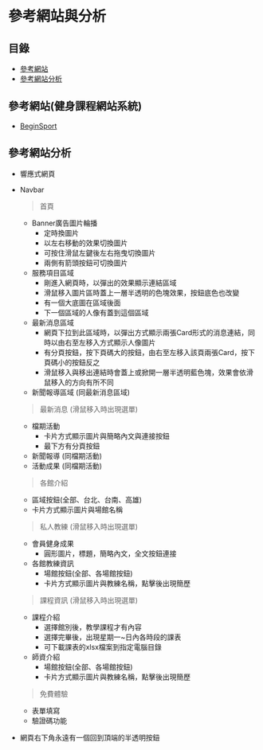# 參考網站與分析

## 目錄
* [參考網站](#參考網站)
* [參考網站分析](#參考網站分析)
## 參考網站(健身課程網站系統)
* [BeginSport](https://www.beingsport.com.tw/)

## 參考網站分析
* 響應式網頁
* Navbar
    > 首頁
        
    - Banner廣告圖片輪播
        - 定時換圖片
        - 以左右移動的效果切換圖片
        - 可按住滑鼠左鍵後左右拖曳切換圖片
        - 兩側有箭頭按鈕可切換圖片
    - 服務項目區域
        - 剛進入網頁時，以彈出的效果顯示連結區域
        - 滑鼠移入圖片區時蓋上一層半透明的色塊效果，按鈕底色也改變
        - 有一個大底圖在區域後面
        - 下一個區域的人像有蓋到這個區域
    - 最新消息區域
        - 網頁下拉到此區域時，以彈出方式顯示兩張Card形式的消息連結，同時以由右至左移入方式顯示人像圖片
        - 有分頁按鈕，按下頁碼大的按鈕，由右至左移入該頁兩張Card，按下頁碼小的按鈕反之
        - 滑鼠移入與移出連結時會蓋上或掀開一層半透明藍色塊，效果會依滑鼠移入的方向有所不同
    - 新聞報導區域 (同最新消息區域)
    > 最新消息 (滑鼠移入時出現選單)

    - 檔期活動
        - 卡片方式顯示圖片與簡略內文與連接按鈕
        - 最下方有分頁按鈕
    - 新聞報導 (同檔期活動)
    - 活動成果 (同檔期活動)
    > 各館介紹

    - 區域按鈕(全部、台北、台南、高雄)
    - 卡片方式顯示圖片與場館名稱
    > 私人教練 (滑鼠移入時出現選單)

    - 會員健身成果
        - 圓形圖片，標題，簡略內文，全文按鈕連接
    - 各館教練資訊
        - 場館按鈕(全部、各場館按鈕)
        - 卡片方式顯示圖片與教練名稱，點擊後出現簡歷
    > 課程資訊 (滑鼠移入時出現選單)
        
    - 課程介紹
        - 選擇館別後，教學課程才有內容
        - 選擇完畢後，出現星期一~日內各時段的課表
        - 可下載課表的xlsx檔案到指定電腦目錄
    - 師資介紹
        - 場館按鈕(全部、各場館按鈕)
        - 卡片方式顯示圖片與教練名稱，點擊後出現簡歷
        
    > 免費體驗

    - 表單填寫
    - 驗證碼功能
* 網頁右下角永遠有一個回到頂端的半透明按鈕